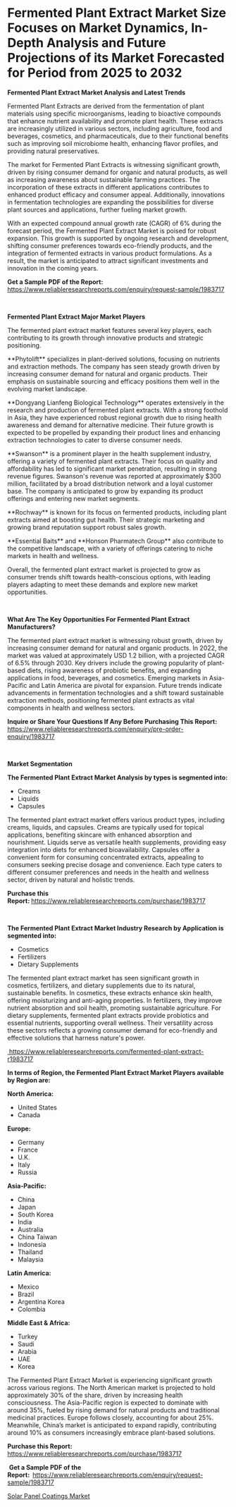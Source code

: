 <p><h1>Fermented Plant Extract Market Size Focuses on Market Dynamics, In-Depth Analysis and Future Projections of its Market Forecasted for Period from 2025 to 2032</h1></p><p><strong>Fermented Plant Extract Market Analysis and Latest Trends</strong></p>
<p><p>Fermented Plant Extracts are derived from the fermentation of plant materials using specific microorganisms, leading to bioactive compounds that enhance nutrient availability and promote plant health. These extracts are increasingly utilized in various sectors, including agriculture, food and beverages, cosmetics, and pharmaceuticals, due to their functional benefits such as improving soil microbiome health, enhancing flavor profiles, and providing natural preservatives.</p><p>The market for Fermented Plant Extracts is witnessing significant growth, driven by rising consumer demand for organic and natural products, as well as increasing awareness about sustainable farming practices. The incorporation of these extracts in different applications contributes to enhanced product efficacy and consumer appeal. Additionally, innovations in fermentation technologies are expanding the possibilities for diverse plant sources and applications, further fueling market growth.</p><p>With an expected compound annual growth rate (CAGR) of 6% during the forecast period, the Fermented Plant Extract Market is poised for robust expansion. This growth is supported by ongoing research and development, shifting consumer preferences towards eco-friendly products, and the integration of fermented extracts in various product formulations. As a result, the market is anticipated to attract significant investments and innovation in the coming years.</p></p>
<p><strong>Get a Sample PDF of the Report:&nbsp;</strong> <a href="https://www.reliableresearchreports.com/enquiry/request-sample/1983717?utm_campaign=3319&utm_medium=2&utm_source=Github&utm_content=ia&utm_term=01042025&utm_id=fermented-plant-extract">https://www.reliableresearchreports.com/enquiry/request-sample/1983717</a></p>
<p>&nbsp;</p>
<p><strong>Fermented Plant Extract Major Market Players</strong></p>
<p><p>The fermented plant extract market features several key players, each contributing to its growth through innovative products and strategic positioning. </p><p>**Phytolift** specializes in plant-derived solutions, focusing on nutrients and extraction methods. The company has seen steady growth driven by increasing consumer demand for natural and organic products. Their emphasis on sustainable sourcing and efficacy positions them well in the evolving market landscape.</p><p>**Dongyang Lianfeng Biological Technology** operates extensively in the research and production of fermented plant extracts. With a strong foothold in Asia, they have experienced robust regional growth due to rising health awareness and demand for alternative medicine. Their future growth is expected to be propelled by expanding their product lines and enhancing extraction technologies to cater to diverse consumer needs.</p><p>**Swanson** is a prominent player in the health supplement industry, offering a variety of fermented plant extracts. Their focus on quality and affordability has led to significant market penetration, resulting in strong revenue figures. Swanson's revenue was reported at approximately $300 million, facilitated by a broad distribution network and a loyal customer base. The company is anticipated to grow by expanding its product offerings and entering new market segments.</p><p>**Rochway** is known for its focus on fermented products, including plant extracts aimed at boosting gut health. Their strategic marketing and growing brand reputation support robust sales growth. </p><p>**Essential Baits** and **Honson Pharmatech Group** also contribute to the competitive landscape, with a variety of offerings catering to niche markets in health and wellness.</p><p>Overall, the fermented plant extract market is projected to grow as consumer trends shift towards health-conscious options, with leading players adapting to meet these demands and explore new market opportunities.</p></p>
<p>&nbsp;</p>
<p><strong>What Are The Key Opportunities For Fermented Plant Extract Manufacturers?</strong></p>
<p><p>The fermented plant extract market is witnessing robust growth, driven by increasing consumer demand for natural and organic products. In 2022, the market was valued at approximately USD 1.2 billion, with a projected CAGR of 6.5% through 2030. Key drivers include the growing popularity of plant-based diets, rising awareness of probiotic benefits, and expanding applications in food, beverages, and cosmetics. Emerging markets in Asia-Pacific and Latin America are pivotal for expansion. Future trends indicate advancements in fermentation technologies and a shift toward sustainable extraction methods, positioning fermented plant extracts as vital components in health and wellness sectors.</p></p>
<p><strong>Inquire or Share Your Questions If Any Before Purchasing This Report:</strong> <a href="https://www.reliableresearchreports.com/enquiry/pre-order-enquiry/1983717?utm_campaign=3319&utm_medium=2&utm_source=Github&utm_content=ia&utm_term=01042025&utm_id=fermented-plant-extract">https://www.reliableresearchreports.com/enquiry/pre-order-enquiry/1983717</a></p>
<p>&nbsp;</p>
<p><strong>Market Segmentation</strong></p>
<p><strong>The Fermented Plant Extract Market Analysis by types is segmented into:</strong></p>
<p><ul><li>Creams</li><li>Liquids</li><li>Capsules</li></ul></p>
<p><p>The fermented plant extract market offers various product types, including creams, liquids, and capsules. Creams are typically used for topical applications, benefiting skincare with enhanced absorption and nourishment. Liquids serve as versatile health supplements, providing easy integration into diets for enhanced bioavailability. Capsules offer a convenient form for consuming concentrated extracts, appealing to consumers seeking precise dosage and convenience. Each type caters to different consumer preferences and needs in the health and wellness sector, driven by natural and holistic trends.</p></p>
<p><strong>Purchase this Report:&nbsp;</strong><a href="https://www.reliableresearchreports.com/purchase/1983717?utm_campaign=3319&utm_medium=2&utm_source=Github&utm_content=ia&utm_term=01042025&utm_id=fermented-plant-extract">https://www.reliableresearchreports.com/purchase/1983717</a></p>
<p>&nbsp;</p>
<p><strong>The Fermented Plant Extract Market Industry Research by Application is segmented into:</strong></p>
<p><ul><li>Cosmetics</li><li>Fertilizers</li><li>Dietary Supplements</li></ul></p>
<p><p>The fermented plant extract market has seen significant growth in cosmetics, fertilizers, and dietary supplements due to its natural, sustainable benefits. In cosmetics, these extracts enhance skin health, offering moisturizing and anti-aging properties. In fertilizers, they improve nutrient absorption and soil health, promoting sustainable agriculture. For dietary supplements, fermented plant extracts provide probiotics and essential nutrients, supporting overall wellness. Their versatility across these sectors reflects a growing consumer demand for eco-friendly and effective solutions that harness nature's power.</p></p>
<p><a href="https://www.reliableresearchreports.com/fermented-plant-extract-r1983717?utm_campaign=3319&utm_medium=2&utm_source=Github&utm_content=ia&utm_term=01042025&utm_id=fermented-plant-extract">&nbsp;https://www.reliableresearchreports.com/fermented-plant-extract-r1983717</a></p>
<p><strong>In terms of Region, the Fermented Plant Extract Market Players available by Region are:</strong></p>
<p>
    <p> <strong> North America: </strong>
        <ul>
            <li>United States</li>
            <li>Canada</li>
        </ul>
        </p> 
    <p> <strong> Europe: </strong>
        <ul>
            <li>Germany</li>
            <li>France</li>
            <li>U.K.</li>
            <li>Italy</li>
            <li>Russia</li>
        </ul>
        </p> 
    <p> <strong> Asia-Pacific: </strong>
        <ul>
            <li>China</li>
            <li>Japan</li>
            <li>South Korea</li>
            <li>India</li>
            <li>Australia</li>
            <li>China Taiwan</li>
            <li>Indonesia</li>
            <li>Thailand</li>
            <li>Malaysia</li>
        </ul>
        </p> 
    <p> <strong> Latin America: </strong>
        <ul>
            <li>Mexico</li>
            <li>Brazil</li>
            <li>Argentina Korea</li>
            <li>Colombia</li>
        </ul>
        </p> 
    <p> <strong> Middle East & Africa: </strong>
        <ul>
            <li>Turkey</li>
            <li>Saudi</li>
            <li>Arabia</li>
            <li>UAE</li>
            <li>Korea</li>
        </ul>
    </p>
    </p>
<p><p>The Fermented Plant Extract Market is experiencing significant growth across various regions. The North American market is projected to hold approximately 30% of the share, driven by increasing health consciousness. The Asia-Pacific region is expected to dominate with around 35%, fueled by rising demand for natural products and traditional medicinal practices. Europe follows closely, accounting for about 25%. Meanwhile, China’s market is anticipated to expand rapidly, contributing around 10% as consumers increasingly embrace plant-based solutions.</p></p>
<p><strong>Purchase this Report: </strong><a href="https://www.reliableresearchreports.com/purchase/1983717?utm_campaign=3319&utm_medium=2&utm_source=Github&utm_content=ia&utm_term=01042025&utm_id=fermented-plant-extract">https://www.reliableresearchreports.com/purchase/1983717</a></p>
<p>&nbsp;<strong>Get a Sample PDF of the Report:&nbsp;&nbsp;</strong><a href="https://www.reliableresearchreports.com/enquiry/request-sample/1983717?utm_campaign=3319&utm_medium=2&utm_source=Github&utm_content=ia&utm_term=01042025&utm_id=fermented-plant-extract">https://www.reliableresearchreports.com/enquiry/request-sample/1983717</a></p>
<p><strong></strong></p>
<p><p><a href="https://github.com/leijavaagexo/Market-Research-Report-List-1/blob/main/solar-panel-coatings-market.md?utm_campaign=3319&utm_medium=2&utm_source=Github&utm_content=ia&utm_term=01042025&utm_id=fermented-plant-extract">Solar Panel Coatings Market</a></p></p>